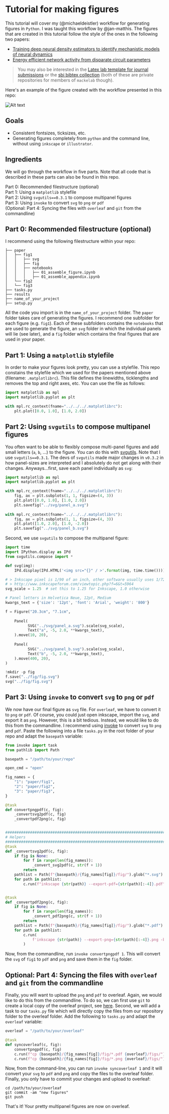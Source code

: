 # Tutorial for making figures

This tutorial will cover my (@michaeldeistler) workflow for generating figures in `Python`. I was taught this workflow by @jan-matthis. The figures that are created in this tutorial follow the style of the ones in the following two papers:  
- [Training deep neural density estimators to identify mechanistic models of neural dynamics](https://elifesciences.org/articles/56261)  
- [Energy efficient network activity from disparate circuit parameters](https://www.pnas.org/doi/10.1073/pnas.2207632119)

> You may also be interested in the [Latex lab template for journal submissions](https://github.com/mackelab/tex_template/tree/main) or the [sbi bibtex collection](https://github.com/mackelab/sbi_bibtex/tree/main) (both of these are private repositories for members of `mackelab` though).

Here's an example of the figure created with the workflow presented in this repo:

![Alt text](example_fig.png?raw=true "Title")

## Goals
- Consistent fontsizes, ticksizes, etc.  
- Generating figures completely from `python` and the command line, without using `inkscape` or `illustrator`.

## Ingredients
We will go through the workflow in five parts. Note that all code that is described in these parts can also be found in this repo.  

Part 0: Recommended filestructure (optional)  
Part 1: Using a `matplotlib` stylefile  
Part 2: Using `svgutils==0.3.1` to compose multipanel figures  
Part 3: Using `invoke` to convert `svg` to `png` or `pdf`  
(Optional: Part 4: Syncing the files with `overleaf` and `git` from the commandline)  

## Part 0: Recommended filestructure (optional)
I recommend using the following filestructure within your repo:
```
├── paper
│   ├── fig1
│   │   ├── svg
│   │   ├── fig
│   │   ├── notebooks
│   │   │   ├── 01_assemble_figure.ipynb
│   │   │   ├── 01_assemble_appendix.ipynb
│   └── fig2
│   └── fig3
├── tasks.py
├── results
├── name_of_your_project
├── setup.py
```
All the code you import is in the `name_of_your_project` folder. The `paper` folder takes care of generating the figures. I recommend one subfolder for each figure (e.g. `fig1`). Each of these subfolders contains the `notebooks` that are used to generate the figure, an `svg` folder in which the individual panels will lie (see later), and a `fig` folder which contains the final figures that are used in your paper.

## Part 1: Using a `matplotlib` stylefile
In order to make your figures look pretty, you can use a stylefile. This repo constains the stylefile which we used for the papers mentioned above (filename: `.matplotlibrc`). This file defines the linewidths, ticklengths and removes the top and right axes, etc. You can use the file as follows:
```python
import matplotlib as mpl
import matplotlib.pyplot as plt

with mpl.rc_context(fname="../../../.matplotlibrc"):
    plt.plot([0.0, 1.0], [1.0, 2.0])
```

## Part 2: Using `svgutils` to compose multipanel figures
You often want to be able to flexibly compose multi-panel figures and add small letters (`a`, `b`, ...) to the figure. You can do this with [svgutils](https://svgutils.readthedocs.io/en/latest/). Note that I use `svgutils==0.3.1`. The devs of `svgutils` made major changes in `v0.3.2` in how panel-sizes are interpreted and I absolutely do not get along with their changes. Anyways...first, save each panel individually as `svg`:
```python
import matplotlib as mpl
import matplotlib.pyplot as plt

with mpl.rc_context(fname="../../../.matplotlibrc"):
    fig, ax = plt.subplots(1, 1, figsize=(4, 3))
    plt.plot([0.0, 1.0], [1.0, 2.0])
    plt.savefig("../svg/panel_a.svg")
    
with mpl.rc_context(fname="../../../.matplotlibrc"):
    fig, ax = plt.subplots(1, 1, figsize=(4, 3))
    plt.plot([1.0, 2.0], [1.0, -2.0])
    plt.savefig("../svg/panel_b.svg")
```

Second, we use `svgutils` to compose the multipanel figure:
```python
import time
import IPython.display as IPd
from svgutils.compose import *

def svg(img):
    IPd.display(IPd.HTML('<img src="{}" / >'.format(img, time.time())))

# > Inkscape pixel is 1/90 of an inch, other software usually uses 1/72.
# > http://www.inkscapeforum.com/viewtopic.php?f=6&t=5964
svg_scale = 1.25  # set this to 1.25 for Inkscape, 1.0 otherwise

# Panel letters in Helvetica Neue, 12pt, Medium
kwargs_text = {'size': '12pt', 'font': 'Arial', 'weight': '800'}

f = Figure("20.3cm", "7.1cm",
           
    Panel(
          SVG("../svg/panel_a.svg").scale(svg_scale),
          Text("a", -5, 2.0, **kwargs_text),
    ).move(10, 20),
    
    Panel(
          SVG("../svg/panel_b.svg").scale(svg_scale),
          Text("b", -5, 2.0, **kwargs_text),
    ).move(400, 20),
)

!mkdir -p fig
f.save("../fig/fig.svg")
svg("../fig/fig.svg")
```

## Part 3: Using `invoke` to convert `svg` to `png` or `pdf`

We now have our final figure as `svg` file. For `overleaf`, we have to convert it to `png` or `pdf`. Of course, you could just open inkscape, import the `svg`, and export it as `png`. However, this is a bit tedious. Instead, we would like to do this from the commandline. I recommend using [invoke](https://www.pyinvoke.org/) to convert `svg` to `png` and `pdf`. Paste the following into a file `tasks.py` in the root folder of your repo and adapt the `basepath` variable:
```python
from invoke import task
from pathlib import Path

basepath = "/path/to/your/repo"

open_cmd = "open"

fig_names = {
    "1": "paper/fig1",
    "2": "paper/fig2",
    "3": "paper/fig3",
}

@task
def convertpngpdf(c, fig):
    _convertsvg2pdf(c, fig)
    _convertpdf2png(c, fig)


########################################################################################
# Helpers
########################################################################################
@task
def _convertsvg2pdf(c, fig):
    if fig is None:
        for f in range(len(fig_names)):
            _convert_svg2pdf(c, str(f + 1))
        return
    pathlist = Path(f"{basepath}/{fig_names[fig]}/fig/").glob("*.svg")
    for path in pathlist:
        c.run(f"inkscape {str(path)} --export-pdf={str(path)[:-4]}.pdf")


@task
def _convertpdf2png(c, fig):
    if fig is None:
        for f in range(len(fig_names)):
            _convert_pdf2png(c, str(f + 1))
        return
    pathlist = Path(f"{basepath}/{fig_names[fig]}/fig/").glob("*.pdf")
    for path in pathlist:
        c.run(
            f'inkscape {str(path)} --export-png={str(path)[:-4]}.png -b "white" --export-dpi=250'
        )
```

Now, from the commandline, run `invoke convertpngpdf 1`. This will convert the `svg` of `fig1` to `pdf` and `png` and save them in the `fig` folder.

## Optional: Part 4: Syncing the files with `overleaf` and `git` from the commandline  
Finally, you will want to upload the `png` and `pdf` to overleaf. Again, we would like to do this from the commandline. To do so, we can first use `git` to create a local copy of the overleaf project, see [here](https://www.overleaf.com/learn/how-to/Using_Git_and_GitHub). Second, we will add a task to our `tasks.py` file which will directly copy the files from our repository folder to the overleaf folder. Add the following to `tasks.py` and adapt the `overleaf` variable:
```python
overleaf = "/path/to/your/overleaf"

@task
def syncoverleaf(c, fig):
    convertpngpdf(c, fig)
    c.run(f"cp {basepath}/{fig_names[fig]}/fig/*.pdf {overleaf}/figs/")
    c.run(f"cp {basepath}/{fig_names[fig]}/fig/*.png {overleaf}/figs/")
```
Now, from the command-line, you can run `invoke syncoverleaf 1` and it will convert your `svg` to `pdf` and `png` and copy the files to the overleaf folder. Finally, you only have to commit your changes and upload to overleaf:
```
cd /path/to/your/overleaf
git commit -am "new figures"
git push
```

That's it! Your pretty multipanel figures are now on overleaf.
